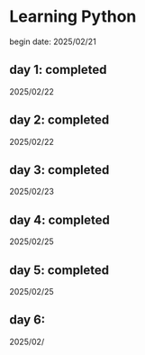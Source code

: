 # Learning Python
begin date: 2025/02/21
## day 1: completed
2025/02/22
## day 2: completed
2025/02/22
## day 3: completed
2025/02/23
## day 4: completed
2025/02/25
## day 5: completed
2025/02/25
## day 6: 
2025/02/
